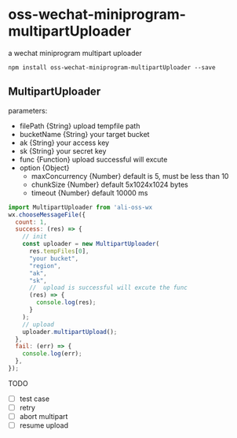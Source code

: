 # oss-wechat-miniprogram-multipartUploader

a wechat miniprogram multipart uploader

```
npm install oss-wechat-miniprogram-multipartUploader --save
```

## MultipartUploader

parameters:

- filePath {String} upload tempfile path
- bucketName {String} your target bucket
- ak {String} your access key
- sk {String} your secret key
- func {Function} upload successful will excute
- option {Object}
  - maxConcurrency {Number} default is 5, must be less than 10
  - chunkSize {Number} default 5x1024x1024 bytes
  - timeout {Number} default 10000 ms

```javascript
import MultipartUploader from 'ali-oss-wx
wx.chooseMessageFile({
  count: 1,
  success: (res) => {
    // init
    const uploader = new MultipartUploader(
      res.tempFiles[0],
      "your bucket",
      "region",
      "ak",
      "sk",
      //  upload is successful will excute the func
      (res) => {
        console.log(res);
      }
    );
    // upload
    uploader.multipartUpload();
  },
  fail: (err) => {
    console.log(err);
  },
});
```

TODO

- [ ] test case
- [ ] retry
- [ ] abort multipart
- [ ] resume upload
